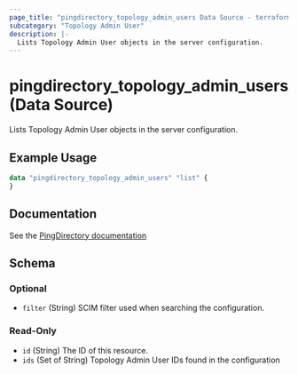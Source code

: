 ```yaml
---
page_title: "pingdirectory_topology_admin_users Data Source - terraform-provider-pingdirectory"
subcategory: "Topology Admin User"
description: |-
  Lists Topology Admin User objects in the server configuration.
---
```


# pingdirectory_topology_admin_users (Data Source)

Lists Topology Admin User objects in the server configuration.

## Example Usage

```terraform
data "pingdirectory_topology_admin_users" "list" {
}
```

## Documentation
See the [PingDirectory documentation](https://docs.pingidentity.com/r/en-us/pingdirectory-93/pd_ds_prefer_topology_admin_accts_root_users)

<!-- schema generated by tfplugindocs -->
## Schema

### Optional

- `filter` (String) SCIM filter used when searching the configuration.

### Read-Only

- `id` (String) The ID of this resource.
- `ids` (Set of String) Topology Admin User IDs found in the configuration

